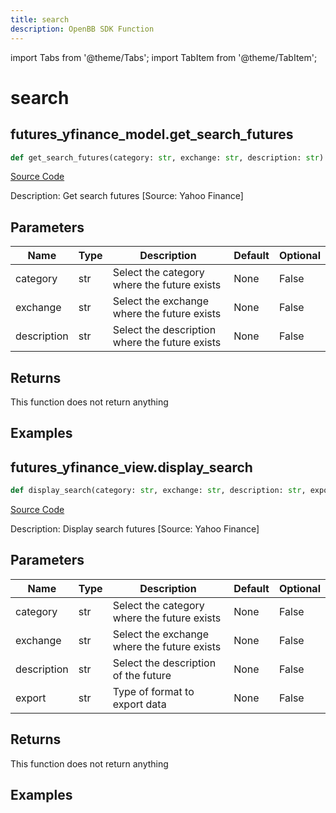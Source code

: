 ```yaml
---
title: search
description: OpenBB SDK Function
---
```


import Tabs from '@theme/Tabs';
import TabItem from '@theme/TabItem';

# search

<Tabs>
<TabItem value="model" label="Model" default>

## futures_yfinance_model.get_search_futures

```python title='openbb_terminal/futures/yfinance_model.py'
def get_search_futures(category: str, exchange: str, description: str) -> None:
```
[Source Code](https://github.com/OpenBB-finance/OpenBBTerminal/tree/main/openbb_terminal/futures/yfinance_model.py#L50)

Description: Get search futures [Source: Yahoo Finance]

## Parameters

| Name | Type | Description | Default | Optional |
| ---- | ---- | ----------- | ------- | -------- |
| category | str | Select the category where the future exists | None | False |
| exchange | str | Select the exchange where the future exists | None | False |
| description | str | Select the description where the future exists | None | False |

## Returns

This function does not return anything

## Examples



</TabItem>
<TabItem value="view" label="View">

## futures_yfinance_view.display_search

```python title='openbb_terminal/futures/yfinance_view.py'
def display_search(category: str, exchange: str, description: str, export: str) -> None:
```
[Source Code](https://github.com/OpenBB-finance/OpenBBTerminal/tree/main/openbb_terminal/futures/yfinance_view.py#L29)

Description: Display search futures [Source: Yahoo Finance]

## Parameters

| Name | Type | Description | Default | Optional |
| ---- | ---- | ----------- | ------- | -------- |
| category | str | Select the category where the future exists | None | False |
| exchange | str | Select the exchange where the future exists | None | False |
| description | str | Select the description of the future | None | False |
| export | str | Type of format to export data | None | False |

## Returns

This function does not return anything

## Examples



</TabItem>
</Tabs>